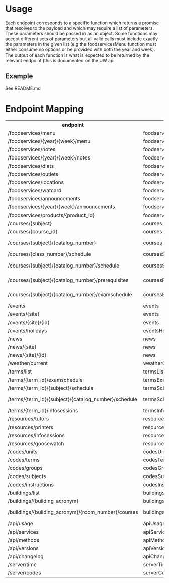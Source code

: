 # Usage

Each endpoint corresponds to a specific function which returns a promise that
resolves to the payload and which may require a list of parameters. These
parameters should be passed in as an object. Some functions may accept different
sets of parameters but all valid calls must include exactly the parameters in
the given list (e.g the foodservicesMenu function must either consume no options
or be provided with both the year and week). The output of each function is what
is expected to be returned by the relevant endpoint (this is documented on the
UW api

## Example

See README.md

# Endpoint Mapping

<table>
<tr><th>endpoint</th><th>function</th><th>parameters</th></tr>
<tr><td>/foodservices/menu</td>
<td>foodservicesMenu</td><td>
None
</td></tr>
<tr><td>/foodservices/{year}/{week}/menu</td>
<td>foodservicesMenu</td><td>
year, week
</td></tr>
<tr><td>/foodservices/notes</td>
<td>foodservicesNotes</td><td>
None
</td></tr>
<tr><td>/foodservices/{year}/{week}/notes</td>
<td>foodservicesNotes</td><td>
year, week
</td></tr>
<tr><td>/foodservices/diets</td>
<td>foodservicesDiets</td><td>
None
</td></tr>
<tr><td>/foodservices/outlets</td>
<td>foodservicesOutlets</td><td>
None
</td></tr>
<tr><td>/foodservices/locations</td>
<td>foodservicesLocations</td><td>
None
</td></tr>
<tr><td>/foodservices/watcard</td>
<td>foodservicesWatcard</td><td>
None
</td></tr>
<tr><td>/foodservices/announcements</td>
<td>foodservicesAnnouncements</td><td>
None
</td></tr>
<tr><td>/foodservices/{year}/{week}/announcements</td>
<td>foodservicesAnnouncements</td><td>
year, week
</td></tr>
<tr><td>/foodservices/products/{product_id}</td>
<td>foodservices</td><td>
product_id
</td></tr>
<tr><td>/courses/{subject}</td>
<td>courses</td><td>
subject
</td></tr>
<tr><td>/courses/{course_id}</td>
<td>courses</td><td>
course_id
</td></tr>
<tr><td>/courses/{subject}/{catalog_number}</td>
<td>courses</td><td>
subject, catalog_number
</td></tr>
<tr><td>/courses/{class_number}/schedule</td>
<td>coursesSchedule</td><td>
class_number
</td></tr>
<tr><td>/courses/{subject}/{catalog_number}/schedule</td>
<td>coursesSchedule</td><td>
subject, catalog_number
</td></tr>
<tr><td>/courses/{subject}/{catalog_number}/prerequisites</td>
<td>coursesPrerequisites</td><td>
subject, catalog_number
</td></tr>
<tr><td>/courses/{subject}/{catalog_number}/examschedule</td>
<td>coursesExamschedule</td><td>
subject, catalog_number
</td></tr>
<tr><td>/events</td>
<td>events</td><td>
None
</td></tr>
<tr><td>/events/{site}</td>
<td>events</td><td>
site
</td></tr>
<tr><td>/events/{site}/{id}</td>
<td>events</td><td>
site, id
</td></tr>
<tr><td>/events/holidays</td>
<td>eventsHolidays</td><td>
None
</td></tr>
<tr><td>/news</td>
<td>news</td><td>
None
</td></tr>
<tr><td>/news/{site}</td>
<td>news</td><td>
site
</td></tr>
<tr><td>/news/{site}/{id}</td>
<td>news</td><td>
site, id
</td></tr>
<tr><td>/weather/current</td>
<td>weatherCurrent</td><td>
None
</td></tr>
<tr><td>/terms/list</td>
<td>termsList</td><td>
None
</td></tr>
<tr><td>/terms/{term_id}/examschedule</td>
<td>termsExamschedule</td><td>
term_id
</td></tr>
<tr><td>/terms/{term_id}/{subject}/schedule</td>
<td>termsSchedule</td><td>
term_id, subject
</td></tr>
<tr><td>/terms/{term_id}/{subject}/{catalog_number}/schedule</td>
<td>termsSchedule</td><td>
term_id, subject, catalog_number
</td></tr>
<tr><td>/terms/{term_id}/infosessions</td>
<td>termsInfosessions</td><td>
term_id
</td></tr>
<tr><td>/resources/tutors</td>
<td>resourcesTutors</td><td>
None
</td></tr>
<tr><td>/resources/printers</td>
<td>resourcesPrinters</td><td>
None
</td></tr>
<tr><td>/resources/infosessions</td>
<td>resourcesInfosessions</td><td>
None
</td></tr>
<tr><td>/resources/goosewatch</td>
<td>resourcesGoosewatch</td><td>
None
</td></tr>
<tr><td>/codes/units</td>
<td>codesUnits</td><td>
None
</td></tr>
<tr><td>/codes/terms</td>
<td>codesTerms</td><td>
None
</td></tr>
<tr><td>/codes/groups</td>
<td>codesGroups</td><td>
None
</td></tr>
<tr><td>/codes/subjects</td>
<td>codesSubjects</td><td>
None
</td></tr>
<tr><td>/codes/instructions</td>
<td>codesInstructions</td><td>
None
</td></tr>
<tr><td>/buildings/list</td>
<td>buildingsList</td><td>
None
</td></tr>
<tr><td>/buildings/{building_acronym}</td>
<td>buildings</td><td>
building_acronym
</td></tr>
<tr><td>/buildings/{building_acronym}/{room_number}/courses</td>
<td>buildingsCourses</td><td>
building_acronym, room_number
</td></tr>
<tr><td>/api/usage</td>
<td>apiUsage</td><td>
None
</td></tr>
<tr><td>/api/services</td>
<td>apiServices</td><td>
None
</td></tr>
<tr><td>/api/methods</td>
<td>apiMethods</td><td>
None
</td></tr>
<tr><td>/api/versions</td>
<td>apiVersions</td><td>
None
</td></tr>
<tr><td>/api/changelog</td>
<td>apiChangelog</td><td>
None
</td></tr>
<tr><td>/server/time</td>
<td>serverTime</td><td>
None
</td></tr>
<tr><td>/server/codes</td>
<td>serverCodes</td><td>
None
</td></tr>
</table>
